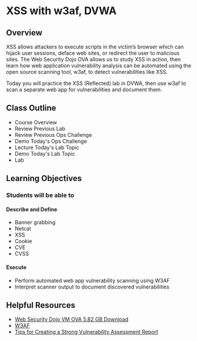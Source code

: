 # XSS with w3af, DVWA

## Overview

XSS allows attackers to execute scripts in the victim’s browser which can hijack user sessions, deface web sites, or redirect the user to malicious sites. The Web Security Dojo OVA allows us to study XSS in action, then learn how web application vulnerability analysis can be automated using the open source scanning tool, w3af, to detect vulnerabilities like XSS.

Today you will practice the XSS (Reflected) lab in DVWA, then use w3af to scan a separate web app for vulnerabilities and document them.

## Class Outline

- Course Overview
- Review Previous Lab
- Review Previous Ops Challenge
- Demo Today's Ops Challenge
- Lecture Today's Lab Topic
- Demo Today's Lab Topic
- Lab

## Learning Objectives

### Students will be able to

#### Describe and Define

- Banner grabbing
- Netcat
- XSS
- Cookie
- CVE
- CVSS

#### Execute

- Perform automated web app vulnerability scanning using W3AF
- Interpret scanner output to document discovered vulnerabilities

## Helpful Resources

- [Web Security Dojo VM OVA 5.82 GB Download](https://codefellows.github.io/ops-401-cybersecurity-guide/curriculum/#downloads-table)
- [W3AF](https://w3af.org/)
- [Tips for Creating a Strong Vulnerability Assessment Report](https://blog.rsisecurity.com/tips-for-creating-a-strong-vulnerability-assessment-report/)
